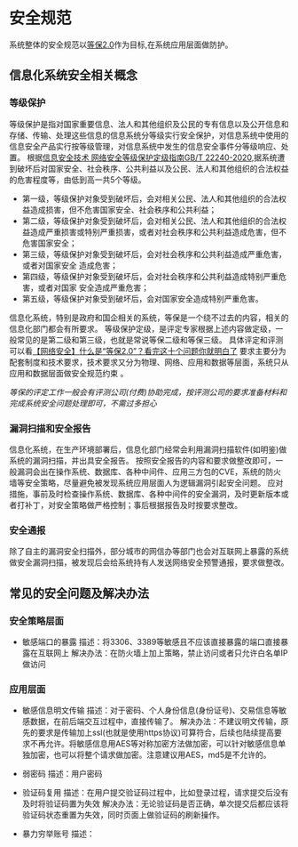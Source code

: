 # 安全规范
系统整体的安全规范以[等保2.0](https://openstd.samr.gov.cn/bzgk/gb/newGbInfo?hcno=BAFB47E8874764186BDB7865E8344DAF)作为目标,在系统应用层面做防护。

## 信息化系统安全相关概念
### 等级保护
等级保护是指对国家重要信息、法人和其他组织及公民的专有信息以及公开信息和存储、传输、处理这些信息的信息系统分等级实行安全保护，对信息系统中使用的信息安全产品实行按等级管理，对信息系统中发生的信息安全事件分等级响应、处置。
根据[信息安全技术 网络安全等级保护定级指南GB/T 22240-2020](https://openstd.samr.gov.cn/bzgk/gb/newGbInfo?hcno=63B89FFF7CC97EBBBED8A403396F0F00),据系统遭到破坏后对国家安全、社会秩序、公共利益以及公民、法人和其他组织的合法权益的危害程度等，由低到高一共5个等级。
- 第一级，等级保护对象受到破坏后，会对相关公民、法人和其他组织的合法权益造成损害，但不危害国家安全、社会秩序和公共利益；
- 第二级，等级保护对象受到破坏后，会对相关公民、法人和其他组织的合法权益造成严重损害或特别严重损害，或者对社会秩序和公共利益造成危害，但不危害国家安全；
- 第三级，等级保护对象受到破坏后，会对社会秩序和公共利益造成严重危害，或者对国家安全 造成危害；
- 第四级，等级保护对象受到破坏后，会对社会秩序和公共利益造成特别严重危害，或者对国家 安全造成严重危害； 
- 第五级，等级保护对象受到破坏后，会对国家安全造成特别严重危害。

信息化系统，特别是政府和国企相关的系统，等保是一个绕不过去的内容，相关的信息化部门都会有所要求。
等级保护定级，是评定专家根据上述内容做定级，一般常见的是第二级和第三级，也就是常说等保二级和等保三级。 具体评定和评测可以看[【网络安全】什么是“等保2.0”？看完这十个问题你就明白了](https://mp.weixin.qq.com/s?__biz=MzA5MTIwMzAxMw==&mid=2652436730&idx=1&sn=89475d10e396b84eb6059a647ed08dbd&chksm=8b93ac50bce42546a8f2e17ecef0cf72a1960f8f5d8763675175463140120514ac552c3e06d2&scene=27)
要求主要分为配套制度和技术要求，技术要求又分为物理、网络、应用和数据等层面，系统只从应用和数据层面做安全规范约束 。

*等保的评定工作一般会有评测公司(付费)协助完成，按评测公司的要求准备材料和完成系统安全问题处理即可，不需过多担心*

### 漏洞扫描和安全报告
信息化系统，在生产环境部署后，信息化部门经常会利用漏洞扫描软件(如明鉴)做系统的漏洞扫描，并出具安全报告。
按照安全报告的内容和要求做整改即可，一般漏洞会出在操作系统、数据库、各种中间件、应用三方包的CVE，系统的防火墙等安全策略，尽量避免被发现系统应用层面人为逻辑漏洞引起安全问题。
应对措施，事前及时检查操作系统、数据库、各种中间件的安全漏洞，及时更新版本或者打补丁，对安全策略做严格控制；事后根据报告及时按要求整改。

### 安全通报
除了自主的漏洞安全扫描外，部分城市的网信办等部门也会对互联网上暴露的系统做安全漏洞扫描，被发现后会给系统持有人发送网络安全预警通报，要求做整改。

## 常见的安全问题及解决办法
### 安全策略层面
* 敏感端口的暴露
描述：将3306、3389等敏感且不应该直接暴露的端口直接暴露在互联网上
解决办法：在防火墙上加上策略，禁止访问或者只允许白名单IP做访问

### 应用层面
* 敏感信息明文传输
描述：对于密码、个人身份信息(身份证号)、交易信息等敏感数据，在前后端交互过程中，直接传输了。
解决办法：不建议明文传输，原先的要求是传输加上ssl(也就是使用https协议)可算符合，后续也陆续提高要求不再允许。将敏感信息用AES等对称加密方法做加密，可以针对敏感信息单独加密，也可以将整个请求做加密。注意建议用AES，md5是不允许的。

* 弱密码
描述：用户密码

* 验证码复用
描述：在用户提交验证码过程中，比如登录过程，请求提交后没有及时将验证码置为失效
解决办法：无论验证码是否正确，单次提交后都应该将验证码状态重置为失效，同时页面上做验证码的刷新操作。

* 暴力穷举账号
描述：